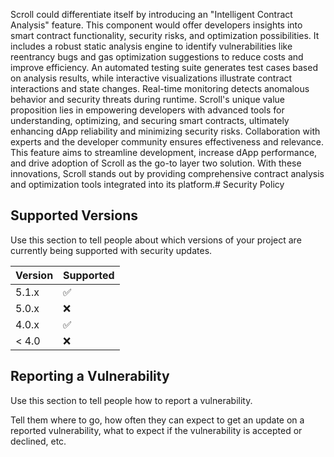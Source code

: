Scroll could differentiate itself by introducing an "Intelligent Contract Analysis" feature. This component would offer developers insights into smart contract functionality, security risks, and optimization possibilities. It includes a robust static analysis engine to identify vulnerabilities like reentrancy bugs and gas optimization suggestions to reduce costs and improve efficiency. An automated testing suite generates test cases based on analysis results, while interactive visualizations illustrate contract interactions and state changes. Real-time monitoring detects anomalous behavior and security threats during runtime. Scroll's unique value proposition lies in empowering developers with advanced tools for understanding, optimizing, and securing smart contracts, ultimately enhancing dApp reliability and minimizing security risks. Collaboration with experts and the developer community ensures effectiveness and relevance. This feature aims to streamline development, increase dApp performance, and drive adoption of Scroll as the go-to layer two solution. With these innovations, Scroll stands out by providing comprehensive contract analysis and optimization tools integrated into its platform.# Security Policy

## Supported Versions

Use this section to tell people about which versions of your project are
currently being supported with security updates.

| Version | Supported          |
| ------- | ------------------ |
| 5.1.x   | :white_check_mark: |
| 5.0.x   | :x:                |
| 4.0.x   | :white_check_mark: |
| < 4.0   | :x:                |

## Reporting a Vulnerability

Use this section to tell people how to report a vulnerability.

Tell them where to go, how often they can expect to get an update on a
reported vulnerability, what to expect if the vulnerability is accepted or
declined, etc.
